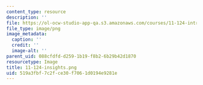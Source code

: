 ```yaml
---
content_type: resource
description: ''
file: https://ol-ocw-studio-app-qa.s3.amazonaws.com/courses/11-124-introduction-to-education-looking-forward-and-looking-back-on-education-fall-2011/519a3fbf7c2fce30f7061d0194e9281e_11-124-insights.png
file_type: image/png
image_metadata:
  caption: ''
  credit: ''
  image-alt: ''
parent_uid: 088cfdfd-d259-1b19-f8b2-6b29b42d1870
resourcetype: Image
title: 11-124-insights.png
uid: 519a3fbf-7c2f-ce30-f706-1d0194e9281e
---
```

